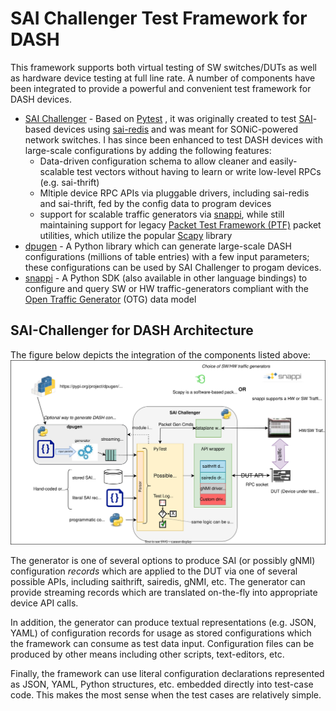 # SAI Challenger Test Framework for DASH

This framework supports both virtual testing of SW switches/DUTs as well as hardware device testing at full line rate. A number of components have been integrated to provide a powerful and convenient test framework for DASH devices.

* [SAI Challenger](https://github.com/opencomputeproject/SAI-Challenger) - Based on [Pytest](https://pytest.org/) , it was originally created to test [SAI](https://github.com/opencomputeproject/SAI)-based devices using [sai-redis](https://github.com/sonic-net/sonic-sairedis) and was meant for SONiC-powered network switches. I has since been enhanced to test DASH devices with large-scale configurations by adding the following features:
  *  Data-driven configuration schema to allow cleaner and easily-scalable test vectors without having to learn or write low-level RPCs (e.g. sai-thrift)
  *  Mltiple device RPC APIs via pluggable drivers, including sai-redis and sai-thrift, fed by the config data to program devices
  *  support for scalable traffic generators via [snappi](https://github.com/open-traffic-generator/snappi), while still maintaining support for legacy [Packet Test Framework (PTF)](https://github.com/p4lang/ptf) packet utilities, which utilize the popular [Scapy](https://scapy.net) library
* [dpugen](https://pypi.org/project/dpugen/) - A Python library which can generate large-scale DASH configurations (millions of table entries) with a few input parameters; these configurations can be used by SAI Challenger to progam devices.
* [snappi](https://github.com/open-traffic-generator/snappi) - A Python SDK (also available in other language bindings) to configure and query SW or HW traffic-generators compliant with the [Open Traffic Generator](https://github.com/open-traffic-generator) (OTG) data model

## SAI-Challenger for DASH Architecture
The figure below depicts the integration of the components listed above:
![dash-saichallenger-enhanced](../images/dash-saichallenger-enhanced.svg)

The generator is one of several options to produce SAI (or possibly gNMI) configuration *records* which are applied to the DUT via one of several possible APIs, including saithrift, sairedis, gNMI, etc. The generator can provide streaming records which are translated on-the-fly into appropriate device API calls.

In addition, the generator can produce textual representations (e.g. JSON, YAML) of configuration records for usage as stored configurations which the framework can consume as test data input. Configuration files can be produced by other means including other scripts, text-editors, etc.

Finally, the framework can use literal configuration declarations represented as JSON, YAML, Python structures, etc. embedded directly into test-case code. This makes the most sense when the test cases are relatively simple.